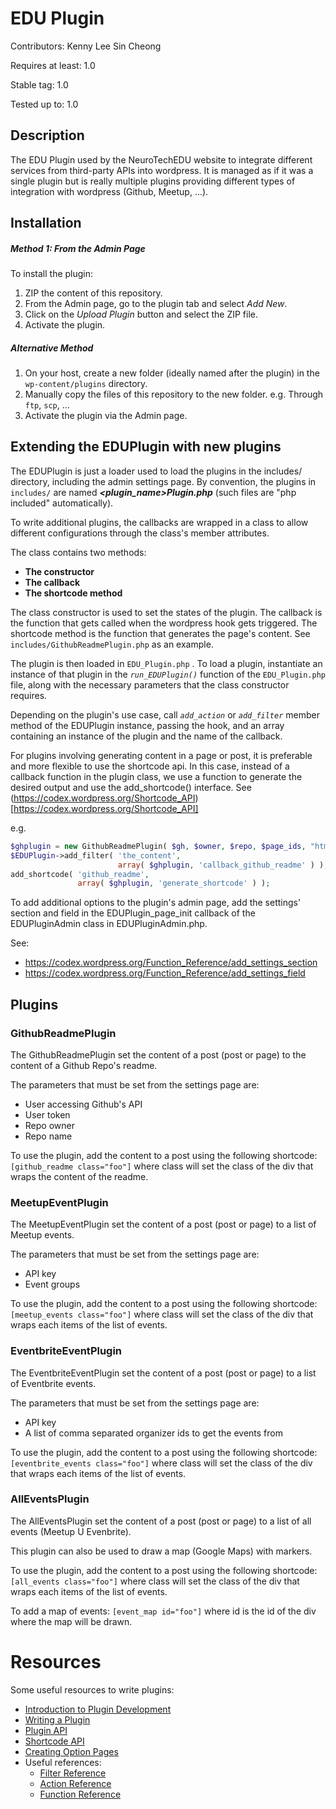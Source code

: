 # EDU Plugin

Contributors: Kenny Lee Sin Cheong

Requires at least: 1.0

Stable tag: 1.0

Tested up to: 1.0


## Description
The EDU Plugin used by the NeuroTechEDU website to integrate different services from third-party APIs into wordpress.
It is managed as if it was a single plugin but is really multiple plugins providing different types of integration with wordpress (Github, Meetup, ...).


## Installation
##### Method 1: From the Admin Page
To install the plugin:
1. ZIP the content of this repository.
2. From the Admin page, go to the plugin tab and select *Add New*.
3. Click on the *Upload Plugin* button and select the ZIP file.
4. Activate the plugin.

##### Alternative Method
1. On your host, create a new folder (ideally named after the plugin) in the     `wp-content/plugins` directory.
2. Manually copy the files of this repository to the new folder. e.g. Through `ftp`, `scp`, ...
3. Activate the plugin via the Admin page.


## Extending the EDUPlugin with new plugins

The EDUPlugin is just a loader used to load the plugins in the includes/ directory, including the admin settings page.
By convention, the plugins in `includes/` are named **_<plugin_name>Plugin.php_** (such files are "php included" automatically).

To write additional plugins, the callbacks are wrapped in a class to allow different configurations through the class's member attributes.

The class contains two methods:
- **The constructor**
- **The callback**
- **The shortcode method**
    
The class constructor is used to set the states of the plugin.
The callback is the function that gets called when the wordpress hook gets triggered.
The shortcode method is the function that generates the page's content.
See `includes/GithubReadmePlugin.php` as an example.

The plugin is then loaded in `EDU_Plugin.php` .
To load a plugin, instantiate an instance of that plugin in the *`run_EDUPlugin()`* function of the `EDU_Plugin.php` file, along with the necessary parameters that the class constructor requires.

Depending on the plugin's use case, call *`add_action`* or *`add_filter`* member method of the EDUPlugin instance, passing the hook, and an array containing an instance of the plugin and the name of the callback.

For plugins involving generating content in a page or post, it is preferable and more flexible to use the shortcode api.
In this case, instead of a callback function in the plugin class, we use a function to generate the desired output and use the add_shortcode() interface.
See (https://codex.wordpress.org/Shortcode_API)[https://codex.wordpress.org/Shortcode_API]

e.g. 
```php
$ghplugin = new GithubReadmePlugin( $gh, $owner, $repo, $page_ids, "html" );
$EDUPlugin->add_filter( 'the_content',
                        array( $ghplugin, 'callback_github_readme' ) );
add_shortcode( 'github_readme',
               array( $ghplugin, 'generate_shortcode' ) );                       
```

To add additional options to the plugin's admin page, add the settings' section and field in the
EDUPlugin_page_init callback of the EDUPluginAdmin class in EDUPluginAdmin.php.

See:
- https://codex.wordpress.org/Function_Reference/add_settings_section
- https://codex.wordpress.org/Function_Reference/add_settings_field


## Plugins
### GithubReadmePlugin

The GithubReadmePlugin set the content of a post (post or page) to the content of a Github Repo's readme.

The parameters that must be set from the settings page are:
- User accessing Github's API
- User token
- Repo owner
- Repo name

To use the plugin, add the content to a post using the following shortcode: `[github_readme class="foo"]`
where class will set the class of the div that wraps the content of the readme.

### MeetupEventPlugin

The MeetupEventPlugin set the content of a post (post or page) to a list of Meetup events.

The parameters that must be set from the settings page are:
- API key
- Event groups

To use the plugin, add the content to a post using the following shortcode: `[meetup_events class="foo"]`
where class will set the class of the div that wraps each items of the list of events.

### EventbriteEventPlugin

The EventbriteEventPlugin set the content of a post (post or page) to a list of Eventbrite events.

The parameters that must be set from the settings page are:
- API key
- A list of comma separated organizer ids to get the events from

To use the plugin, add the content to a post using the following shortcode: `[eventbrite_events class="foo"]`
where class will set the class of the div that wraps each items of the list of events.

### AllEventsPlugin

The AllEventsPlugin set the content of a post (post or page) to a list of all events (Meetup U Evenbrite).

This plugin can also be used to draw a map (Google Maps) with markers.

To use the plugin, add the content to a post using the following shortcode: `[all_events class="foo"]`
where class will set the class of the div that wraps each items of the list of events.

To add a map of events:
`[event_map id="foo"]`
where id is the id of the div where the map will be drawn.

# Resources
Some useful resources to write plugins:
- [Introduction to Plugin Development](https://developer.wordpress.org/plugins/intro/)
- [Writing a Plugin](https://codex.wordpress.org/Writing_a_Plugin)
- [Plugin API](https://codex.wordpress.org/Plugin_API)
- [Shortcode API](https://codex.wordpress.org/Shortcode_API)
- [Creating Option Pages](https://codex.wordpress.org/Creating_Options_Pages)
- Useful references:
    - [Filter Reference](https://codex.wordpress.org/Plugin_API/Filter_Reference)
    - [Action Reference](https://codex.wordpress.org/Plugin_API/Action_Reference)
    - [Function Reference](https://codex.wordpress.org/Function_Reference)